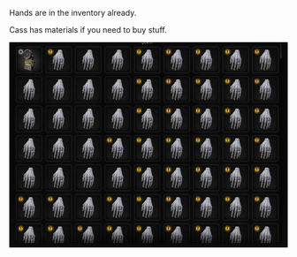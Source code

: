 Hands are in the inventory already.

Cass has materials if you need to buy stuff.

![](info/info.png)
